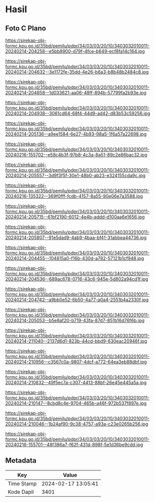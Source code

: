 # Hasil

## Foto C Plano

https://sirekap-obj-formc.kpu.go.id/35bd/pemilu/pdpr/34/03/03/20/10/3403032010011-20240214-204258--e5bb8900-d79f-4fce-b649-ecf8fa14c164.jpg

https://sirekap-obj-formc.kpu.go.id/35bd/pemilu/pdpr/34/03/03/20/10/3403032010011-20240214-204632--3e1172fe-35dd-4e26-b6a3-b8b48b2484c8.jpg

https://sirekap-obj-formc.kpu.go.id/35bd/pemilu/pdpr/34/03/03/20/10/3403032010011-20240214-204858--1d033621-aa06-48ff-894b-57799fa2b93e.jpg

https://sirekap-obj-formc.kpu.go.id/35bd/pemilu/pdpr/34/03/03/20/10/3403032010011-20240214-204938--3061cd64-68f4-44d9-ad42-d83b53c59256.jpg

https://sirekap-obj-formc.kpu.go.id/35bd/pemilu/pdpr/34/03/03/20/10/3403032010011-20240214-205136--a9ee1584-6e27-4b93-98a5-1f6a57a22698.jpg

https://sirekap-obj-formc.kpu.go.id/35bd/pemilu/pdpr/34/03/03/20/10/3403032010011-20240216-155702--e58c4b3f-97b8-4c3a-8a51-89c2e86bac32.jpg

https://sirekap-obj-formc.kpu.go.id/35bd/pemilu/pdpr/34/03/03/20/10/3403032010011-20240214-205557--3d9f3f5f-30e1-48b0-ab23-e324155cda9c.jpg

https://sirekap-obj-formc.kpu.go.id/35bd/pemilu/pdpr/34/03/03/20/10/3403032010011-20240216-135322--369f0fff-fcdb-4157-8a55-90e06e7a3588.jpg

https://sirekap-obj-formc.kpu.go.id/35bd/pemilu/pdpr/34/03/03/20/10/3403032010011-20240214-205715--61bf2190-6012-4e4b-addd-d100aa6e1656.jpg

https://sirekap-obj-formc.kpu.go.id/35bd/pemilu/pdpr/34/03/03/20/10/3403032010011-20240214-205807--91e5dad9-4ab9-4baa-bf41-31abbea44736.jpg

https://sirekap-obj-formc.kpu.go.id/35bd/pemilu/pdpr/34/03/03/20/10/3403032010011-20240214-204455--104815a0-f16b-430d-a782-57121b1cf948.jpg

https://sirekap-obj-formc.kpu.go.id/35bd/pemilu/pdpr/34/03/03/20/10/3403032010011-20240214-204536--689ac678-0716-43c6-945e-5d802a94cd1f.jpg

https://sirekap-obj-formc.kpu.go.id/35bd/pemilu/pdpr/34/03/03/20/10/3403032010011-20240214-204742--a9bb0e52-6b50-4a77-a0a4-2551b4a2330f.jpg

https://sirekap-obj-formc.kpu.go.id/35bd/pemilu/pdpr/34/03/03/20/10/3403032010011-20240214-205053--b5e8af20-b719-43fa-87d7-851b16d76f6b.jpg

https://sirekap-obj-formc.kpu.go.id/35bd/pemilu/pdpr/34/03/03/20/10/3403032010011-20240214-211040--2137d6d1-823b-44cd-bbd9-630eac20946f.jpg

https://sirekap-obj-formc.kpu.go.id/35bd/pemilu/pdpr/34/03/03/20/10/3403032010011-20240214-210956--c3567c0a-9807-4dcf-a772-64ea3eb88dbf.jpg

https://sirekap-obj-formc.kpu.go.id/35bd/pemilu/pdpr/34/03/03/20/10/3403032010011-20240214-210832--49f5ec7a-c307-4413-88bf-26e45e445a5a.jpg

https://sirekap-obj-formc.kpu.go.id/35bd/pemilu/pdpr/34/03/03/20/10/3403032010011-20240214-210147--8cbd8c4e-9704-465b-a46f-972b537f897e.jpg

https://sirekap-obj-formc.kpu.go.id/35bd/pemilu/pdpr/34/03/03/20/10/3403032010011-20240214-210046--1b24af90-9c38-4757-a93a-c23e0265b256.jpg

https://sirekap-obj-formc.kpu.go.id/35bd/pemilu/pdpr/34/03/03/20/10/3403032010011-20240216-155701--48f386a7-f62f-431d-898f-5e1d36be9cdd.jpg


## Metadata

| Key        | Value               |
| ---------- | ------------------- |
| Time Stamp | 2024-02-17 13:05:41 |
| Kode Dapil | 3401                |



